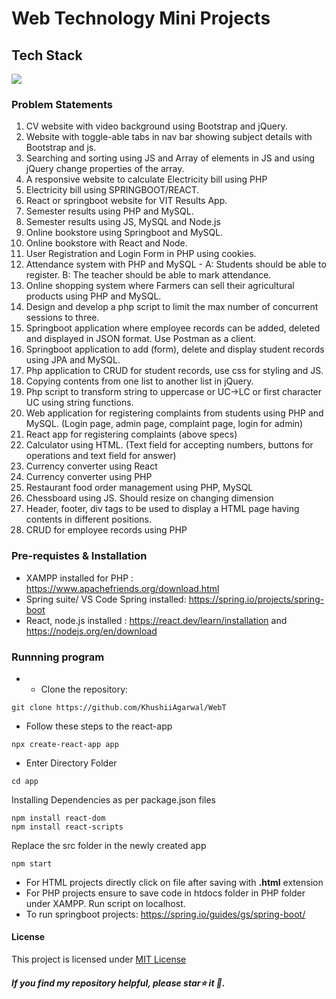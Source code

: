 # Web Technology Mini Projects

## Tech Stack
[![](https://skillicons.dev/icons?i=js,html,css,react,nodejs,php,spring,mysql)](https://skillicons.dev)

### Problem Statements
1. CV website with video background using Bootstrap and jQuery.
2. Website with toggle-able tabs in nav bar showing subject details with Bootstrap and js.
3. Searching and sorting using JS and Array of elements in JS and using jQuery change properties of the array. 
4. A responsive website to calculate Electricity bill using PHP
5. Electricity bill using SPRINGBOOT/REACT.
6. React or springboot website for VIT Results App.
7. Semester results using PHP and MySQL.
8. Semester results using JS, MySQL and Node.js
9. Online bookstore using Springboot and MySQL.
10. Online bookstore with React and Node.
11. User Registration and Login Form in PHP using cookies.
12. Attendance system with PHP and MySQL - A: Students should be able to register. B: The teacher should be able to mark attendance.
13. Online shopping system where Farmers can sell their agricultural products using PHP and MySQL.
14. Design and develop a php script to limit the max number of concurrent sessions to three. 
15. Springboot application where employee records can be added, deleted and displayed in JSON format. Use Postman as a client.
16. Springboot application to add (form), delete and display student records using JPA and MySQL.
17. Php application to CRUD for student records, use css for styling and JS.
18. Copying contents from one list to another list in jQuery. 
19. Php script to transform string to uppercase or UC->LC or first character UC using string functions.
20. Web application for registering complaints from students using PHP and MySQL. (Login page, admin page, complaint page, login for admin)
21. React app for registering complaints (above specs)
22. Calculator using HTML. (Text field for accepting numbers, buttons for operations and text field for answer)
23. Currency converter using React
24. Currency converter using PHP
25. Restaurant food order management using PHP, MySQL
26. Chessboard using JS. Should resize on changing dimension
27. Header, footer, div tags to be used to display a HTML page having contents in different positions.
28. CRUD for employee records using PHP
    
### Pre-requistes & Installation
* XAMPP installed for PHP : https://www.apachefriends.org/download.html
* Spring suite/ VS Code Spring installed: https://spring.io/projects/spring-boot
* React, node.js installed : https://react.dev/learn/installation and https://nodejs.org/en/download
### Runnning program
* * Clone the repository:
```
git clone https://github.com/KhushiiAgarwal/WebT
```
* Follow these steps to  the react-app
```
npx create-react-app app
```
* Enter Directory Folder
```
cd app
```
Installing Dependencies as per package.json files
```
npm install react-dom 
npm install react-scripts 
```
Replace the src folder in the newly created app
```
npm start
```
* For HTML projects directly click on file after saving with **.html** extension
* For PHP projects ensure to save code in htdocs folder in PHP folder under XAMPP. Run script on localhost.
* To run springboot projects: https://spring.io/guides/gs/spring-boot/

#### License
This project is licensed under [MIT License](docs/license.md)
##### If you find my repository helpful, please star⭐ it 🌟.

